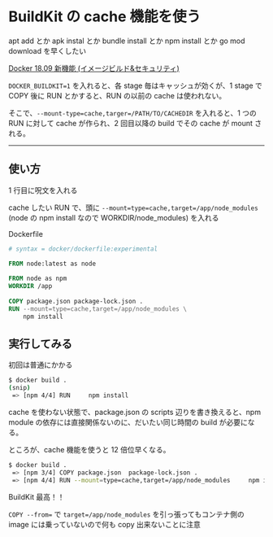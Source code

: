 BuildKit の cache 機能を使う
=====
apt add とか apk instal とか bundle install とか npm install とか go mod download を早くしたい

[Docker 18.09 新機能 (イメージビルド&セキュリティ)](https://medium.com/nttlabs/docker-v18-09-%E6%96%B0%E6%A9%9F%E8%83%BD-%E3%82%A4%E3%83%A1%E3%83%BC%E3%82%B8%E3%83%93%E3%83%AB%E3%83%89-%E3%82%BB%E3%82%AD%E3%83%A5%E3%83%AA%E3%83%86%E3%82%A3-9534714c26e2)


`DOCKER_BUILDKIT=1` を入れると、各 stage 毎はキャッシュが効くが、1 stage で COPY 後に RUN とかすると、RUN の以前の cache は使われない。

そこで、`--mount-type=cache,targer=/PATH/TO/CACHEDIR` を入れると、1 つの RUN に対して cache が作られ、2 回目以降の build でその cache が mount される。

---
## 使い方
1 行目に呪文を入れる

cache したい RUN で、頭に `--mount=type=cache,target=/app/node_modules` (node の npm install なので WORKDIR/node_modules) を入れる

Dockerfile

```dockerfile
# syntax = docker/dockerfile:experimental

FROM node:latest as node
 
FROM node as npm
WORKDIR /app
 
COPY package.json package-lock.json .
RUN --mount=type=cache,target=/app/node_modules \
    npm install
```

## 実行してみる
初回は普通にかかる

```sh
$ docker build .
(snip)
 => [npm 4/4] RUN     npm install                                                                                                 185.8s
```

cache を使わない状態で、package.json の scripts 辺りを書き換えると、npm module の依存には直接関係ないのに、だいたい同じ時間の build が必要になる。

ところが、cache 機能を使うと 12 倍位早くなる。

```sh
$ docker build .
 => [npm 3/4] COPY package.json  package-lock.json .                                                                                1.1s
 => [npm 4/4] RUN --mount=type=cache,target=/app/node_modules     npm install                                                      15.1s
```

BuildKit 最高！！


`COPY --from=` で `target=/app/node_modules` を引っ張ってもコンテナ側の image には乗っていないので何も copy 出来ないことに注意
